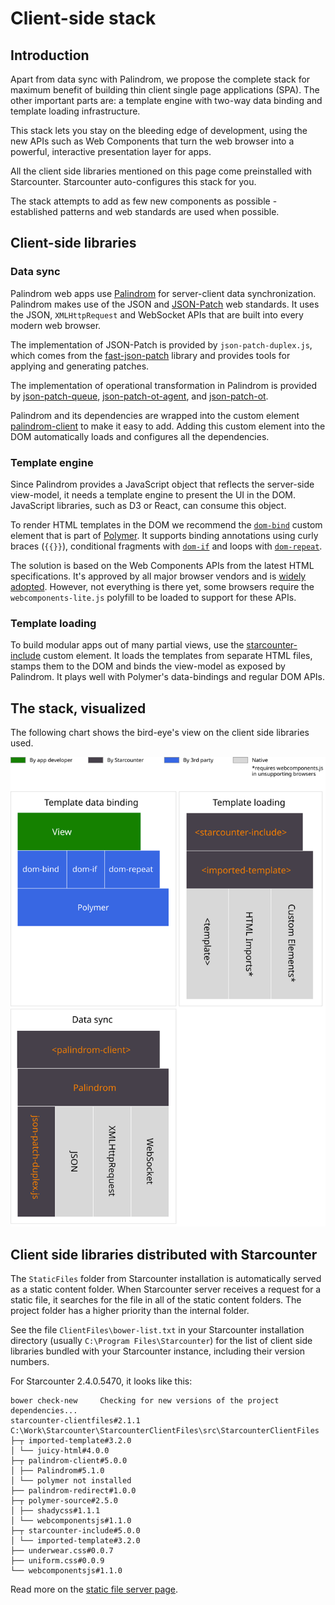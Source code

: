 # Client-side stack

## Introduction

Apart from data sync with Palindrom, we propose the complete stack for maximum benefit of building thin client single page applications \(SPA\). The other important parts are: a template engine with two-way data binding and template loading infrastructure.

This stack lets you stay on the bleeding edge of development, using the new APIs such as Web Components that turn the web browser into a powerful, interactive presentation layer for apps.

All the client side libraries mentioned on this page come preinstalled with Starcounter. Starcounter auto-configures this stack for you.

The stack attempts to add as few new components as possible - established patterns and web standards are used when possible.

## Client-side libraries

### Data sync

Palindrom web apps use [Palindrom](https://github.com/Palindrom/Palindrom) for server-client data synchronization. Palindrom makes use of the JSON and [JSON-Patch](https://tools.ietf.org/html/rfc6902) web standards. It uses the JSON,  `XMLHttpRequest` and WebSocket APIs that are built into every modern web browser.

The implementation of JSON-Patch is provided by `json-patch-duplex.js`, which comes from the [fast-json-patch](https://github.com/Starcounter-Jack/JSON-Patch) library and provides tools for applying and generating patches.

The implementation of operational transformation in Palindrom is provided by [json-patch-queue](https://github.com/Palindrom/JSON-Patch-Queue), [json-patch-ot-agent](https://github.com/Palindrom/JSON-Patch-OT-agent), and [json-patch-ot](https://github.com/Palindrom/JSON-Patch-OT).

Palindrom and its dependencies are wrapped into the custom element [palindrom-client](https://github.com/Palindrom/palindrom-client) to make it easy to add. Adding this custom element into the DOM automatically loads and configures all the dependencies.

### Template engine

Since Palindrom provides a JavaScript object that reflects the server-side view-model, it needs a template engine to present the UI in the DOM. JavaScript libraries, such as D3 or React, can consume this object.

To render HTML templates in the DOM we recommend the [`dom-bind`](https://www.polymer-project.org/2.0/docs/devguide/templates) custom element that is part of [Polymer](https://www.polymer-project.org/). It supports binding annotations using curly braces \(`{{}}`\), conditional fragments with [`dom-if`](https://www.polymer-project.org/2.0/docs/devguide/templates#dom-if) and loops with [`dom-repeat`](https://www.polymer-project.org/2.0/docs/devguide/templates#dom-repeat).

The solution is based on the Web Components APIs from the latest  HTML specifications. It's approved by all major browser vendors and is [widely adopted](https://caniuse.com/#search=web%20components). However, not everything is there yet, some browsers require the `webcomponents-lite.js` polyfill to be loaded to support for these APIs.

### Template loading

To build modular apps out of many partial views, use the [starcounter-include](https://github.com/Starcounter/starcounter-include) custom element. It loads the templates from separate HTML files, stamps them to the DOM and binds the view-model as exposed by Palindrom. It plays well with Polymer's data-bindings and regular DOM APIs.

## The stack, visualized

The following chart shows the bird-eye's view on the client side libraries used.

![](../../.gitbook/assets/client-side-components.svg)

## Client side libraries distributed with Starcounter

The `StaticFiles` folder from Starcounter installation is automatically served as a static content folder. When Starcounter server receives a request for a static file, it searches for the file in all of the static content folders. The project folder has a higher priority than the internal folder.

See the file `ClientFiles\bower-list.txt` in your Starcounter installation directory (usually `C:\Program Files\Starcounter`) for the list of client side libraries bundled with your Starcounter instance, including their version numbers.

For Starcounter 2.4.0.5470, it looks like this:

```text
bower check-new     Checking for new versions of the project dependencies...
starcounter-clientfiles#2.1.1 C:\Work\Starcounter\StarcounterClientFiles\src\StarcounterClientFiles
├─┬ imported-template#3.2.0
│ └── juicy-html#4.0.0
├─┬ palindrom-client#5.0.0
│ ├── Palindrom#5.1.0
│ └── polymer not installed
├── palindrom-redirect#1.0.0
├─┬ polymer-source#2.5.0
│ ├── shadycss#1.1.1
│ └── webcomponentsjs#1.1.0
├─┬ starcounter-include#5.0.0
│ └── imported-template#3.2.0
├── underwear.css#0.0.7
├── uniform.css#0.0.9
└── webcomponentsjs#1.1.0
```

Read more on the [static file server page](../network/static-file-server.md).